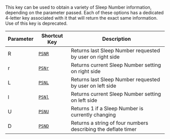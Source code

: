 This key can be used to obtain a variety of Sleep Number information, depending on the parameter
passed. Each of these options has a dedicated 4-letter key associated with it that will return the
exact same information. Use of this key is deprecated.

| Parameter | Shortcut Key | Description |
| ---- | ---- | ---- |
| R | [`PSNR`](#PSNR) | Returns last Sleep Number requested by user on right side |
| r | [`PSNr`](#PSNr) | Returns current Sleep Number setting on right side |
| L | [`PSNL`](#PSNL) | Returns last Sleep Number requested by user on left side |
| l | [`PSNl`](#PSNl) | Returns current Sleep Number setting on left side |
| U | [`PSNU`](#PSNU) | Returns 1 if a Sleep Number is currently changing |
| D | [`PSND`](#PSND) | Returns a string of four numbers describing the deflate timer |
